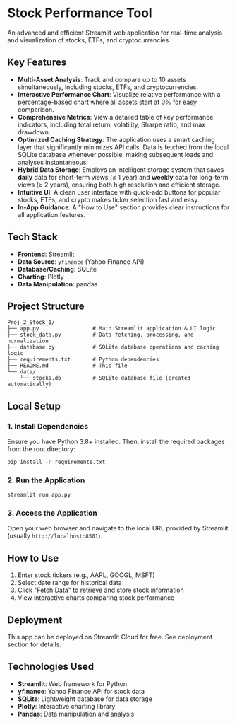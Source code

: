 # Stock Performance Tool

An advanced and efficient Streamlit web application for real-time analysis and visualization of stocks, ETFs, and cryptocurrencies.

## Key Features

-   **Multi-Asset Analysis**: Track and compare up to 10 assets simultaneously, including stocks, ETFs, and cryptocurrencies.
-   **Interactive Performance Chart**: Visualize relative performance with a percentage-based chart where all assets start at 0% for easy comparison.
-   **Comprehensive Metrics**: View a detailed table of key performance indicators, including total return, volatility, Sharpe ratio, and max drawdown.
-   **Optimized Caching Strategy**: The application uses a smart caching layer that significantly minimizes API calls. Data is fetched from the local SQLite database whenever possible, making subsequent loads and analyses instantaneous.
-   **Hybrid Data Storage**: Employs an intelligent storage system that saves **daily** data for short-term views (≤ 1 year) and **weekly** data for long-term views (≥ 2 years), ensuring both high resolution and efficient storage.
-   **Intuitive UI**: A clean user interface with quick-add buttons for popular stocks, ETFs, and crypto makes ticker selection fast and easy.
-   **In-App Guidance**: A "How to Use" section provides clear instructions for all application features.

## Tech Stack

-   **Frontend**: Streamlit
-   **Data Source**: `yfinance` (Yahoo Finance API)
-   **Database/Caching**: SQLite
-   **Charting**: Plotly
-   **Data Manipulation**: pandas

## Project Structure

```
Proj_2_Stock_1/
├── app.py                 # Main Streamlit application & UI logic
├── stock_data.py          # Data fetching, processing, and normalization
├── database.py            # SQLite database operations and caching logic
├── requirements.txt       # Python dependencies
├── README.md              # This file
└── data/
    └── stocks.db          # SQLite database file (created automatically)
```

## Local Setup

### 1. Install Dependencies

Ensure you have Python 3.8+ installed. Then, install the required packages from the root directory:

```bash
pip install -r requirements.txt
```

### 2. Run the Application

```bash
streamlit run app.py
```

### 3. Access the Application

Open your web browser and navigate to the local URL provided by Streamlit (usually `http://localhost:8501`).

## How to Use
1. Enter stock tickers (e.g., AAPL, GOOGL, MSFT)
2. Select date range for historical data
3. Click "Fetch Data" to retrieve and store stock information
4. View interactive charts comparing stock performance

## Deployment
This app can be deployed on Streamlit Cloud for free. See deployment section for details.

## Technologies Used
- **Streamlit**: Web framework for Python
- **yfinance**: Yahoo Finance API for stock data
- **SQLite**: Lightweight database for data storage
- **Plotly**: Interactive charting library
- **Pandas**: Data manipulation and analysis 